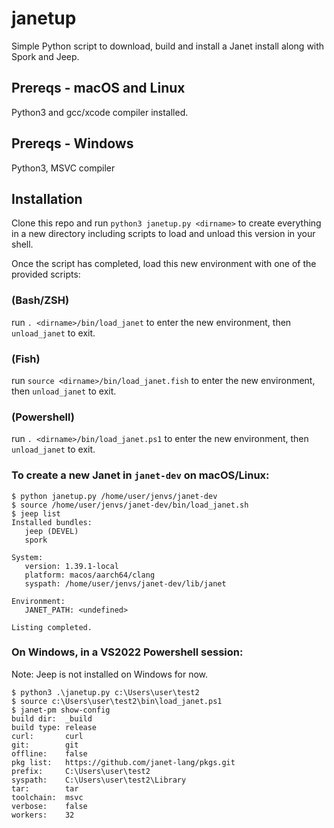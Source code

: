 
# janetup

Simple Python script to download, build and
install a Janet install along with Spork and Jeep.

## Prereqs - macOS and Linux

Python3 and gcc/xcode compiler installed.

## Prereqs - Windows
 
Python3, MSVC compiler

## Installation

Clone this repo and run `python3 janetup.py <dirname>` to create
everything in a new directory including scripts to load 
and unload this version in your shell.

Once the script has completed, load this new environment 
with one of the provided scripts:

### (Bash/ZSH) 

run `. <dirname>/bin/load_janet` to enter the new environment, then `unload_janet` to exit.

### (Fish)

run `source <dirname>/bin/load_janet.fish` to enter the new environment, then `unload_janet` to exit.

### (Powershell)

run `. <dirname>/bin/load_janet.ps1` to enter the new environment, then `unload_janet` to exit.

### To create a new Janet in `janet-dev` on macOS/Linux:

```shell
$ python janetup.py /home/user/jenvs/janet-dev
$ source /home/user/jenvs/janet-dev/bin/load_janet.sh
$ jeep list
Installed bundles:
   jeep (DEVEL)
   spork

System:
   version: 1.39.1-local
   platform: macos/aarch64/clang
   syspath: /home/user/jenvs/janet-dev/lib/janet

Environment:
   JANET_PATH: <undefined>

Listing completed.
```

### On Windows, in a VS2022 Powershell session:

Note: Jeep is not installed on Windows for now.

```shell
$ python3 .\janetup.py c:\Users\user\test2
$ source c:\Users\user\test2\bin\load_janet.ps1
$ janet-pm show-config
build dir:  _build
build type: release
curl:       curl
git:        git
offline:    false
pkg list:   https://github.com/janet-lang/pkgs.git
prefix:     C:\Users\user\test2
syspath:    C:\Users\user\test2\Library
tar:        tar
toolchain:  msvc
verbose:    false
workers:    32
```
